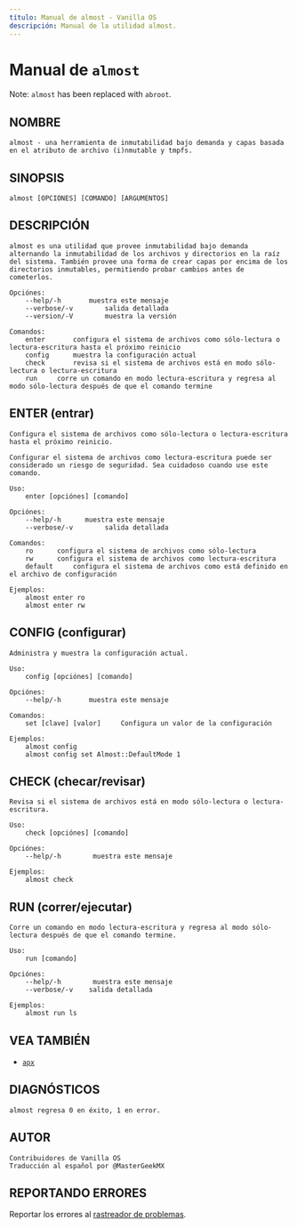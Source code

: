 ```yaml
---
título: Manual de almost - Vanilla OS
descripción: Manual de la utilidad almost.
---
```


# Manual de `almost`

Note: `almost` has been replaced with `abroot`.

## NOMBRE

```
almost - una herramienta de inmutabilidad bajo demanda y capas basada en el atributo de archivo (i)nmutable y tmpfs.
```

## SINOPSIS

```
almost [OPCIÓNES] [COMANDO] [ARGUMENTOS]
```

## DESCRIPCIÓN

```
almost es una utilidad que provee inmutabilidad bajo demanda alternando la inmutabilidad de los archivos y directorios en la raíz del sistema. También provee una forma de crear capas por encima de los directorios inmutables, permitiendo probar cambios antes de cometerlos.

Opciónes:
    --help/-h       muestra este mensaje
    --verbose/-v        salida detallada
    --version/-V        muestra la versión
    
Comandos:
    enter       configura el sistema de archivos como sólo-lectura o lectura-escritura hasta el próximo reinicio
    config      muestra la configuración actual
    check       revisa si el sistema de archivos está en modo sólo-lectura o lectura-escritura
    run     corre un comando en modo lectura-escritura y regresa al modo sólo-lectura después de que el comando termine
```

## ENTER (entrar)

```
Configura el sistema de archivos como sólo-lectura o lectura-escritura hasta el próximo reinicio.

Configurar el sistema de archivos como lectura-escritura puede ser considerado un riesgo de seguridad. Sea cuidadoso cuando use este comando.

Uso:
    enter [opciónes] [comando]

Opciónes:
    --help/-h      muestra este mensaje
    --verbose/-v        salida detallada

Comandos:
    ro      configura el sistema de archivos como sólo-lectura
    rw      configura el sistema de archivos como lectura-escritura
    default     configura el sistema de archivos como está definido en el archivo de configuración

Ejemplos:
    almost enter ro
    almost enter rw
```

## CONFIG (configurar)

```
Administra y muestra la configuración actual.

Uso:
    config [opciónes] [comando]

Opciónes:
    --help/-h       muestra este mensaje

Comandos:
    set [clave] [valor]     Configura un valor de la configuración

Ejemplos:
    almost config
    almost config set Almost::DefaultMode 1
```

## CHECK (checar/revisar)

```
Revisa si el sistema de archivos está en modo sólo-lectura o lectura-escritura.

Uso:
    check [opciónes] [comando]

Opciónes:
    --help/-h        muestra este mensaje

Ejemplos:
    almost check
```

## RUN (correr/ejecutar)

```
Corre un comando en modo lectura-escritura y regresa al modo sólo-lectura después de que el comando termine.

Uso:
    run [comando]

Opciónes:
    --help/-h        muestra este mensaje
    --verbose/-v    salida detallada

Ejemplos:
    almost run ls
```

## VEA TAMBIÉN

- [`apx`](/docs/apx)

## DIAGNÓSTICOS

```
almost regresa 0 en éxito, 1 en error.
```

## AUTOR

```
Contribuidores de Vanilla OS
Traducción al español por @MasterGeekMX
```

## REPORTANDO ERRORES

Reportar los errores al [rastreador de problemas](https://github.com/Vanilla-OS/almost/issues).
